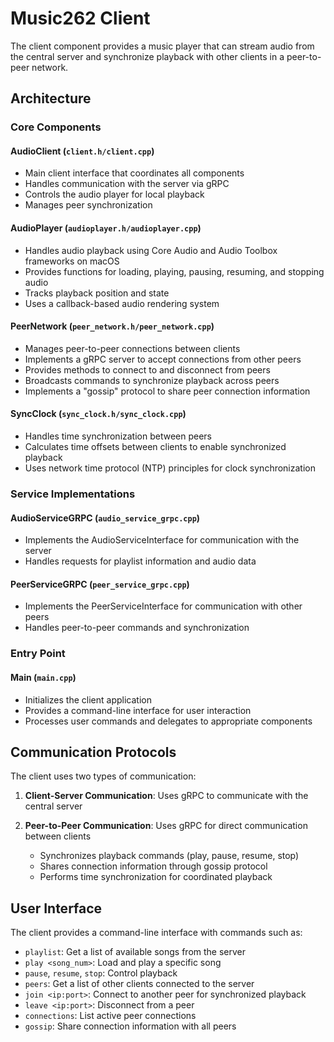 # Music262 Client

The client component provides a music player that can stream audio from the central server and synchronize playback with other clients in a peer-to-peer network.

## Architecture

### Core Components

#### AudioClient (`client.h/client.cpp`)

- Main client interface that coordinates all components
- Handles communication with the server via gRPC
- Controls the audio player for local playback
- Manages peer synchronization

#### AudioPlayer (`audioplayer.h/audioplayer.cpp`)

- Handles audio playback using Core Audio and Audio Toolbox frameworks on macOS
- Provides functions for loading, playing, pausing, resuming, and stopping audio
- Tracks playback position and state
- Uses a callback-based audio rendering system

#### PeerNetwork (`peer_network.h/peer_network.cpp`)

- Manages peer-to-peer connections between clients
- Implements a gRPC server to accept connections from other peers
- Provides methods to connect to and disconnect from peers
- Broadcasts commands to synchronize playback across peers
- Implements a "gossip" protocol to share peer connection information

#### SyncClock (`sync_clock.h/sync_clock.cpp`)

- Handles time synchronization between peers
- Calculates time offsets between clients to enable synchronized playback
- Uses network time protocol (NTP) principles for clock synchronization

### Service Implementations

#### AudioServiceGRPC (`audio_service_grpc.cpp`)

- Implements the AudioServiceInterface for communication with the server
- Handles requests for playlist information and audio data

#### PeerServiceGRPC (`peer_service_grpc.cpp`)

- Implements the PeerServiceInterface for communication with other peers
- Handles peer-to-peer commands and synchronization

### Entry Point

#### Main (`main.cpp`)

- Initializes the client application
- Provides a command-line interface for user interaction
- Processes user commands and delegates to appropriate components

## Communication Protocols

The client uses two types of communication:

1. **Client-Server Communication**: Uses gRPC to communicate with the central server

2. **Peer-to-Peer Communication**: Uses gRPC for direct communication between clients
   - Synchronizes playback commands (play, pause, resume, stop)
   - Shares connection information through gossip protocol
   - Performs time synchronization for coordinated playback

## User Interface

The client provides a command-line interface with commands such as:

- `playlist`: Get a list of available songs from the server
- `play <song_num>`: Load and play a specific song
- `pause`, `resume`, `stop`: Control playback
- `peers`: Get a list of other clients connected to the server
- `join <ip:port>`: Connect to another peer for synchronized playback
- `leave <ip:port>`: Disconnect from a peer
- `connections`: List active peer connections
- `gossip`: Share connection information with all peers
